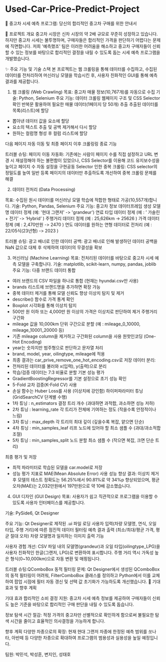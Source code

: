 # Used-Car-Price-Predict-Project

🚗 중고차 시세 예측 프로그램: 당신의 합리적인 중고차 구매를 위한 안내서

🌟 프로젝트 개요
중고차 시장은 신차 시장의 약 2배 규모로 꾸준히 성장하고 있습니다. 하지만 중고차 시세는 불투명하며, 구매자들은 합리적인 가격을 판단하기 어렵다는 문제에 직면합니다. 저희 '예측했조' 팀은 이러한 어려움을 해소하고 중고차 구매자들이 신뢰할 수 있는 정보를 바탕으로 합리적인 결정을 내릴 수 있도록 돕는 시세 예측 프로그램을 개발했습니다.

✨ 주요 기능 및 기술 스택
본 프로젝트는 웹 크롤링을 통해 데이터를 수집하고, 수집된 데이터를 전처리하여 머신러닝 모델을 학습시킨 후, 사용자 친화적인 GUI를 통해 예측 결과를 제공합니다.

1. 웹 크롤링 (Web Crawling)
목표: 중고차 매물 정보(10,767개)를 자동으로 수집
기술: Python, Selenium
주요 기능:
데이터 크롤링
웹페이지 구조 및 CSS Selector 확인
반복문 활용하여 필요한 매물 데이터(1페이지 당 50개)  추출
추출된 데이터를 목록(리스트)에 할당
-  뽑아낸 데이터 값을 요소에 할당
-  요소의 텍스트 추출 및 공백 제거해서 다시 할당
-  원하는 컬럼명 형성 후 컬럼 리스트에 할당

다음 페이지 자동 이동 및 최종 페이지 이후 크롤링링 종료 기능 

트러블 슈팅:
페이지 이동 자동화: 기존에는 사람이 페이지 수를 직접 설정하고 URL 변경 시 재설정해야 하는 불편함이 있었으나, CSS Selector를 이용해 코드 유지보수성을 높이고 페이지 수 자동 설정을 구현공동 Selector 인한 중복 크롤링: CSS selector의 정밀도를 높여 일반 등록 페이지의 데이터만 추출하도록 개선하여 중복 크롤링 문제를 해결


2. 데이터 전처리 (Data Processing)

목표: 수집된 원시 데이터를 머신러닝 모델 학습에 적합한 형태로 가공(10,557개)합니다.
기술: Python, Pandas, Selenium
주요 기능:
중고차 정보 데이터프레임 생성
모델명 데이터 정제 (예: '현대 그랜저' -> 'grandeur')
연료 타입 데이터 정제 (예 : ’ 가솔린 + 전기’ -> ‘Hybrid’ ) 
주행거리 데이터 정제 (예 : 25,626km -> 25626 )
가격 데이터 정제 (예 : 2,470만원 -> 2470 )
연도 데이터를 원하는 연형 데이터로 전처리 (예 : 22/05식(23년형) -> 2023 )

트러블 슈팅:
광고 배너로 인한 데이터 공백: 광고 배너로 인해 발생하던 데이터 공백을 NaN 값으로 대체 후 삭제하여 데이터의 무결성을 확보

3. 머신러닝 (Machine Learning)
목표: 전처리된 데이터를 바탕으로 중고차 시세 예측 모델을 구축합니다.
기술: matplotlib, scikit-learn, numpy, pandas, joblib
주요 기능:
다중 브랜드 데이터 통합 
- 여러 브랜드의 CSV 파일을 하나로 통합 (현재는 hyundai.csv만 사용)
- brands 리스트에 브랜드명을 추가하면 확장 가능
- 중복 데이터 제거를 통해 모델 신뢰도 향상
이상치 탐지 및 제거 
- describe() 함수로 가격 통계 확인
- Boxplot 시각화를 통해 이상치 탐지
- 500만 원 이하 또는 4,000만 원 이상의 가격은 이상치로 판단하여 제거
주행거리 구간화
- mileage 값을 10,000km 단위 구간으로 분할
 (예 : mileage_0_10000, mileage_10001_20000 등)
- 기존 mileage column을 제거하고 구간화된 column을 사용
원핫인코딩 (One-Hot Encoding)
- year는 숫자지만 범주형으로 판단하고 문자열 처리
- brand, model, year, oilingtype, mileage에 적용
- 최종 결과는 car_prive_remove_one_hot_encoding.csv로 저장
데이터 분리:
- 전처리된 데이터를 불러와 x(입력), y(출력)으로 분리
- 학습/검증 데이터는 7:3 비율로 분할
기본 성능 평가
- GradientBoostingRegressor를 기본 설정으로 초기 성능 확인
- 5-Fold 교차 검증(K-Fold CV) 사용
- 손실 함수는 Huber Loss를 사용 (이상치에 강인함)
하이퍼파라미터 튜닝(GridSearchCV 단계별 수행)
- 1차 튜닝 : n_estimators
  결정 트리 개수 (과대하면 과적합, 과소하면 성능 저하)
- 2차 튜닝 : learning_rate
  각 트리가 전체에 기여하는 정도 (작을수록 안정적이나 느림)
- 3차 튜닝 : max_depth
  각 트리의 최대 깊이 (깊을수록 복잡, 얕으면 단순)
- 4차 튜닝 : min_samples_leaf
  리프 노드에 있어야 할 최소 샘플 수 (과대/과소적합 조절)
- 5차 튜닝 : min_samples_split
  노드 분할 최소 샘플 수 (작으면 복잡, 크면 단순 트리)

최종 평가 및 저장
- 최적 파라미터로 학습된 모델을 car.model로 저장
- 성능 평가 지표로 MAE(Mean Absolute Error) 사용
성능 향상 결과: 이상치 제거 후 모델의 테스트 정확도는 56.25%에서 90.81%로 약 34%p 향상되었으며, 평균 오차(MAE)는 2,032만원에서 197만원으로 약 10배 감소했습니다.

4. GUI 디자인 (GUI Design)
목표: 사용자가 쉽고 직관적으로 프로그램을 이용할 수 있도록 사용자 인터페이스를 제공합니다.

기술: PySide6, Qt Designer

주요 기능:
Qt Designer로 제작된 .ui 파일 로딩
사용자 입력(차량 모델명, 연식, 오일 타입, 주행 거리)에 따른 점진적 데이터 필터링
예측 결과 출력 (최소/최대/평균 가격, 평균 절대 오차)
차량 모델명과 일치하는 이미지 출력 기능

사용자 경험 개선: CSV 파일 내의 모델명(grandeur)과 오일 타입(oilingtype_LPG)을 사용자 친화적인 한글(그랜저, LPG)로 변환하여 표시합니다. 주행 거리 역시 가독성 높은 형식(0~10,000km)으로 자동 변환 및 매핑됩니다.

트러블 슈팅:QComboBox 동적 필터링 문제: Qt Designer에서 생성된 QComboBox의 동적 필터링이 어려워, FilterComboBox 클래스를 정의하고 Python에서 이를 교체하여 팝업 시점에 필터 자동 갱신 및 선택 값 초기화가 가능하도록 개선했습니다.
🚀 기대 효과 및 향후 계획

기대 효과
합리적인 소비 결정 지원: 중고차 시세 예측 정보를 제공하여 구매자들이 신뢰도 높은 기준을 바탕으로 합리적인 구매 판단을 내릴 수 있도록 돕습니다.

정보 탐색 시간 절감: 적정 가격의 중고차만 선별적으로 확인하게 함으로써 불필요한 탐색 시간을 줄이고 효율적인 의사결정을 가능하게 합니다.

향후 계획
다양한 차종으로의 확장: 현재 현대 그랜저 차종에 한정된 예측 범위를 쏘나타, 아반떼 등 다양한 차종으로 확대하여 프로그램의 범용성과 실용성을 높일 예정입니다.

팀원: 박민석, 박성훈, 변지인, 성태호 
